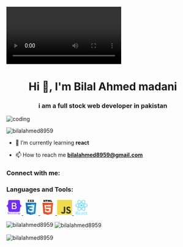 ![logo](https://github.com/BilalAhmed8959/BilalAhmed8959/blob/main/bilal.mp4)
<h1 align="center">Hi 👋, I'm Bilal Ahmed madani</h1>
<h3 align="center">i am a full stock web developer in pakistan</h3>
<img aling="right" alt="coding" width="400" src="https://cdn.dribbble.com/users/1162077/screenshots/3848914/programmer.gif">

<p align="left"> <img src="https://komarev.com/ghpvc/?username=bilalahmed8959&label=Profile%20views&color=0e75b6&style=flat" alt="bilalahmed8959" /> </p>

- 🌱 I’m currently learning **react**

- 📫 How to reach me **bilalahmed8959@gmail.com**

<h3 align="left">Connect with me:</h3>
<p align="left">
</p>

<h3 align="left">Languages and Tools:</h3>
<p align="left"> <a href="https://getbootstrap.com" target="_blank" rel="noreferrer"> <img src="https://raw.githubusercontent.com/devicons/devicon/master/icons/bootstrap/bootstrap-plain-wordmark.svg" alt="bootstrap" width="40" height="40"/> </a> <a href="https://www.w3schools.com/css/" target="_blank" rel="noreferrer"> <img src="https://raw.githubusercontent.com/devicons/devicon/master/icons/css3/css3-original-wordmark.svg" alt="css3" width="40" height="40"/> </a> <a href="https://www.w3.org/html/" target="_blank" rel="noreferrer"> <img src="https://raw.githubusercontent.com/devicons/devicon/master/icons/html5/html5-original-wordmark.svg" alt="html5" width="40" height="40"/> </a> <a href="https://developer.mozilla.org/en-US/docs/Web/JavaScript" target="_blank" rel="noreferrer"> <img src="https://raw.githubusercontent.com/devicons/devicon/master/icons/javascript/javascript-original.svg" alt="javascript" width="40" height="40"/> </a> <a href="https://reactjs.org/" target="_blank" rel="noreferrer"> <img src="https://raw.githubusercontent.com/devicons/devicon/master/icons/react/react-original-wordmark.svg" alt="react" width="40" height="40"/> </a> </p>

<p><img align="left" src="https://github-readme-stats.vercel.app/api/top-langs?username=bilalahmed8959&show_icons=true&locale=en&layout=compact" alt="bilalahmed8959" /></p>

<p>&nbsp;<img align="center" src="https://github-readme-stats.vercel.app/api?username=bilalahmed8959&show_icons=true&locale=en" alt="bilalahmed8959" /></p>

<p><img align="center" src="https://github-readme-streak-stats.herokuapp.com/?user=bilalahmed8959&" alt="bilalahmed8959" /></p>
